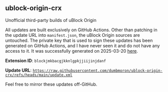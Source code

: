 ## ublock-origin-crx
Unofficial third-party builds of uBlock Origin

All updates are built exclusively on GitHub Actions. Other than patching in the update URL
into `manifest.json`, the uBlock Origin sources are untouched. The private key that is used
to sign these updates has been generated on GitHub Actions, and I have never seen it and do
not have any access to it. It was successfully generated on 2025-03-20
[here](https://github.com/dumbmoron/ublock-origin-crx/actions/runs/13944600997/job/39028796596).

**Extension ID**: `blockjmkbacgjkknlgpkjjiijinjdanf`

**Update URL**: [`https://raw.githubusercontent.com/dumbmoron/ublock-origin-crx/refs/heads/main/update.xml`](https://raw.githubusercontent.com/dumbmoron/ublock-origin-crx/refs/heads/main/update.xml)

Feel free to mirror these updates off-GitHub.
